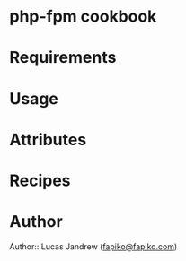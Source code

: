 # php-fpm cookbook

# Requirements

# Usage

# Attributes

# Recipes

# Author

Author:: Lucas Jandrew (<fapiko@fapiko.com>)
